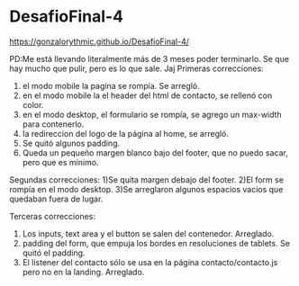 # DesafioFinal-4
https://gonzalorythmic.github.io/DesafioFinal-4/

PD:Me está llevando literalmente más de 3 meses poder terminarlo. Se que hay mucho que pulir, pero es lo que sale. Jaj
Primeras correcciones:
1) el modo mobile la pagina se rompía. Se arregló. 
2) en el modo mobile la el header del html de contacto, se rellenó con color. 
3) en el modo desktop, el formulario se rompía, se agrego un max-width para contenerlo.
4) la redireccion del logo de la página al home, se arregló. 
5) Se quitó algunos padding. 
6) Queda un pequeño margen blanco bajo del footer, que no puedo sacar, pero que es mínimo. 

Segundas correcciones:
1)Se quita margen debajo del footer.
2)El form se rompía en el modo desktop.
3)Se arreglaron algunos espacios vacios que quedaban fuera de lugar. 

Terceras correcciones:
1) Los inputs, text area y el button se salen del contenedor. Arreglado.
2) padding del form, que empuja los bordes en resoluciones de tablets. Se quitó el padding.
3) El listener del contacto sólo se usa en la página contacto/contacto.js pero no en la landing. Arreglado.

